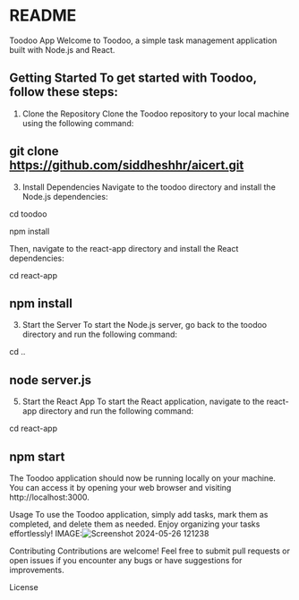 # README
Toodoo App
Welcome to Toodoo, a simple task management application built with Node.js and React.

Getting Started
To get started with Toodoo, follow these steps:
---------------------------------------------------------------------------------------
1. Clone the Repository
Clone the Toodoo repository to your local machine using the following command:

git clone https://github.com/siddheshhr/aicert.git
--------------------------------------------------------------------------------------
3. Install Dependencies
Navigate to the toodoo directory and install the Node.js dependencies:

cd toodoo

npm install

Then, navigate to the react-app directory and install the React dependencies:

cd react-app

npm install
--------------------------------------------------------------------------------------------------
3. Start the Server
To start the Node.js server, go back to the toodoo directory and run the following command:

cd ..

node server.js
--------------------------------------------------------------------------------------------------
5. Start the React App
To start the React application, navigate to the react-app directory and run the following command:

cd react-app

npm start
-----------------------------------------------------------------------------------------------------

The Toodoo application should now be running locally on your machine. You can access it by opening your web browser and visiting http://localhost:3000.

Usage
To use the Toodoo application, simply add tasks, mark them as completed, and delete them as needed. Enjoy organizing your tasks effortlessly!
IMAGE:![Screenshot 2024-05-26 121238](https://github.com/siddheshhr/aicert/assets/139670479/331b01ed-f6b3-4b03-8706-6d2af331eb96)


Contributing
Contributions are welcome! Feel free to submit pull requests or open issues if you encounter any bugs or have suggestions for improvements.

License
